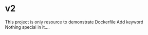 # v2 
This project is only resource to demonstrate Dockerfile Add keyword
Nothing special in it....
